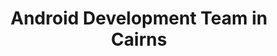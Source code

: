 ---
title: Android Development Team in Cairns
permalink: /landings/android-developer-cairns
technology: Android
location: Cairns
---